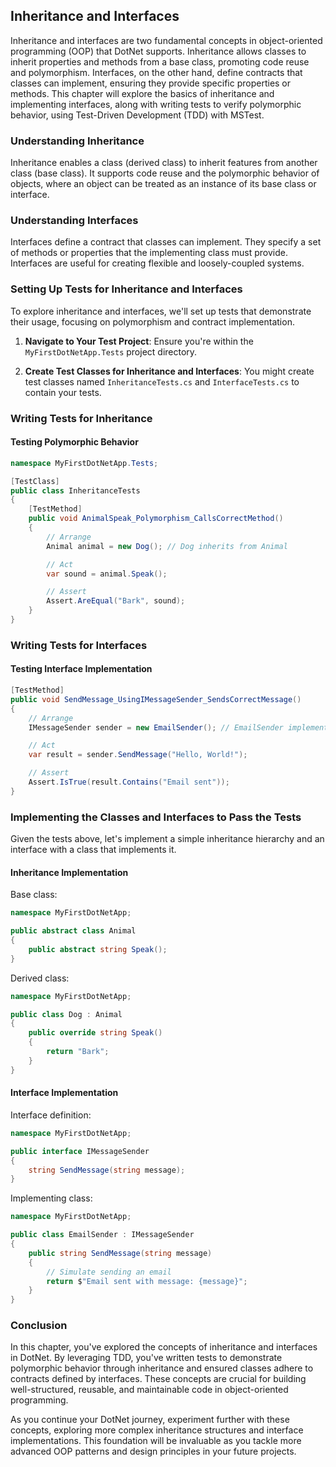## Inheritance and Interfaces

Inheritance and interfaces are two fundamental concepts in object-oriented programming (OOP) that DotNet supports. Inheritance allows classes to inherit properties and methods from a base class, promoting code reuse and polymorphism. Interfaces, on the other hand, define contracts that classes can implement, ensuring they provide specific properties or methods. This chapter will explore the basics of inheritance and implementing interfaces, along with writing tests to verify polymorphic behavior, using Test-Driven Development (TDD) with MSTest.

### Understanding Inheritance

Inheritance enables a class (derived class) to inherit features from another class (base class). It supports code reuse and the polymorphic behavior of objects, where an object can be treated as an instance of its base class or interface.

### Understanding Interfaces

Interfaces define a contract that classes can implement. They specify a set of methods or properties that the implementing class must provide. Interfaces are useful for creating flexible and loosely-coupled systems.

### Setting Up Tests for Inheritance and Interfaces

To explore inheritance and interfaces, we'll set up tests that demonstrate their usage, focusing on polymorphism and contract implementation.

1. **Navigate to Your Test Project**: Ensure you're within the `MyFirstDotNetApp.Tests` project directory.

2. **Create Test Classes for Inheritance and Interfaces**: You might create test classes named `InheritanceTests.cs` and `InterfaceTests.cs` to contain your tests.

### Writing Tests for Inheritance

#### Testing Polymorphic Behavior

```csharp
namespace MyFirstDotNetApp.Tests;

[TestClass]
public class InheritanceTests
{
    [TestMethod]
    public void AnimalSpeak_Polymorphism_CallsCorrectMethod()
    {
        // Arrange
        Animal animal = new Dog(); // Dog inherits from Animal

        // Act
        var sound = animal.Speak();

        // Assert
        Assert.AreEqual("Bark", sound);
    }
}
```

### Writing Tests for Interfaces

#### Testing Interface Implementation

```csharp
[TestMethod]
public void SendMessage_UsingIMessageSender_SendsCorrectMessage()
{
    // Arrange
    IMessageSender sender = new EmailSender(); // EmailSender implements IMessageSender

    // Act
    var result = sender.SendMessage("Hello, World!");

    // Assert
    Assert.IsTrue(result.Contains("Email sent"));
}
```

### Implementing the Classes and Interfaces to Pass the Tests

Given the tests above, let's implement a simple inheritance hierarchy and an interface with a class that implements it.

#### Inheritance Implementation

Base class:

```csharp
namespace MyFirstDotNetApp;

public abstract class Animal
{
    public abstract string Speak();
}
```

Derived class:

```csharp
namespace MyFirstDotNetApp;

public class Dog : Animal
{
    public override string Speak()
    {
        return "Bark";
    }
}
```

#### Interface Implementation

Interface definition:

```csharp
namespace MyFirstDotNetApp;

public interface IMessageSender
{
    string SendMessage(string message);
}
```

Implementing class:

```csharp
namespace MyFirstDotNetApp;

public class EmailSender : IMessageSender
{
    public string SendMessage(string message)
    {
        // Simulate sending an email
        return $"Email sent with message: {message}";
    }
}
```

### Conclusion

In this chapter, you've explored the concepts of inheritance and interfaces in DotNet. By leveraging TDD, you've written tests to demonstrate polymorphic behavior through inheritance and ensured classes adhere to contracts defined by interfaces. These concepts are crucial for building well-structured, reusable, and maintainable code in object-oriented programming.

As you continue your DotNet journey, experiment further with these concepts, exploring more complex inheritance structures and interface implementations. This foundation will be invaluable as you tackle more advanced OOP patterns and design principles in your future projects.
